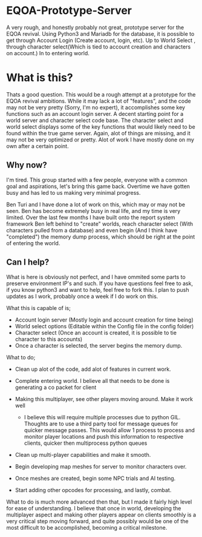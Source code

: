 # EQOA-Prototype-Server
A very rough, and honestly probably not great, prototype server for the EQOA revival. Using Python3 and Mariadb for the database, it is possible to get through Account Login (Create account, login, etc). Up to World Select , through character select(Which is tied to account creation and characters on account.) In to entering world.

# What is this?
Thats a good question. This would be a rough attempt at a prototype for the EQOA revival ambitions. While it may lack a lot of "features", and the code may not be very pretty (Sorry, I'm no expert), it accomplishes some key functions such as an account login server. A decent starting point for a world server and character select code base. The character select and world select displays some of the key functions that would likely need to be found within the true game server. Again, alot of things are missing, and it may not be very optimized or pretty. Alot of work I have mostly done on my own after a certain point.

## Why now?
I'm tired. This group started with a few people, everyone with a common goal and aspirations, let's bring this game back. Overtime we have gotten busy and has led to us making very minimal progress. 

Ben Turi and I have done a lot of work on this, which may or may not be seen. Ben has become extremely busy in real life, and my time is very limited. Over the last few months I have built onto the report system framework Ben left behind to "create" worlds, reach character select (With characters pulled from a database) and even begin (And I think have "completed") the memory dump process, which should be right at the point of entering the world. 

## Can I help?
What is here is obviously not perfect, and I have ommited some parts to preserve environment IP's and such. If you have questions feel free to ask, if you know python3 and want to help, feel free to fork this. I plan to push updates as I work, probably once a week if I do work on this.

What this is capable of is;
 - Account login server (Mostly login and account creation for time being)
 - World select options (Editable within the Config file in the config folder)
 - Character select (Once an account is created, it is possible to tie character to this accounts)
 - Once a character is selected, the server begins the memory dump.
 
What to do;
 - Clean up alot of the code, add alot of features in current work.
 - Complete entering world. I believe all that needs to be done is generating a co packet for client
 - Making this multiplayer, see other players moving around. Make it work well
   - I believe this will require multiple processes due to python GIL. Thoughts are to use a third party tool for message queues for quicker message passes. This would allow 1 process to process and monitor player locations and push this information to respective clients, quicker then multiprocess python queues
 
 - Clean up multi-player capabilities and make it smooth.
 - Begin developing map meshes for server to monitor characters over.
 - Once meshes are created, begin some NPC trials and AI testing. 
 - Start adding other opcodes for processing, and lastly, combat.

What to do is much more advanced then that, but I made it fairly high level for ease of understanding. I believe that once in world, developing the multiplayer aspect and making other players appear on clients smoothly is a very critical step moving forward, and quite possibly would be one of the most difficult to be accomplished, becoming a critical milestone.
 
